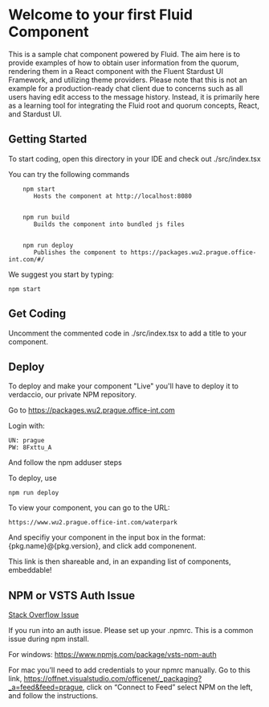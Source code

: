 # Welcome to your first Fluid Component

This is a sample chat component powered by Fluid.
The aim here is to provide examples of how to obtain user information from the quorum, rendering them in a React component with the Fluent Stardust UI Framework, and utilizing theme providers.
Please note that this is not an example for a production-ready chat client due to concerns such as all users having edit access to the message history. Instead, it is primarily here as a learning tool for integrating the Fluid root and quorum concepts, React, and Stardust UI.

## Getting Started
To start coding, open this directory in your IDE and check out ./src/index.tsx

You can try the following commands

````
    npm start
       Hosts the component at http://localhost:8080


    npm run build
       Builds the component into bundled js files


    npm run deploy
       Publishes the component to https://packages.wu2.prague.office-int.com/#/
````

We suggest you start by typing:

    npm start


## Get Coding

Uncomment the commented code in ./src/index.tsx to add a title to your component.


## Deploy

To deploy and make your component "Live" you'll have to deploy it to verdaccio, our private NPM repository.

Go to https://packages.wu2.prague.office-int.com

Login with:

    UN: prague
    PW: 8Fxttu_A

And follow the npm adduser steps

To deploy, use

    npm run deploy


To view your component, you can go to the URL:

    https://www.wu2.prague.office-int.com/waterpark

And specifiy your component in the input box in the format: {pkg.name}@{pkg.version}, and click add componenent.

This link is then shareable and, in an expanding list of components, embeddable!

## NPM or VSTS Auth Issue

[Stack Overflow Issue](https://stackoverflow.microsoft.com/questions/137930/npm-install-fails-with-auth-issues/137931#137931)

If you run into an auth issue. Please set up your .npmrc. This is a common issue during npm install.

For windows: https://www.npmjs.com/package/vsts-npm-auth

For mac you’ll need to add credentials to your npmrc manually. Go to this link, https://offnet.visualstudio.com/officenet/_packaging?_a=feed&feed=prague, click on “Connect to Feed” select NPM on the left, and follow the instructions.


